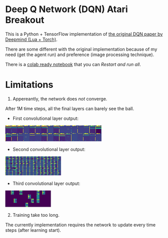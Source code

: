 # Deep Q Network (DQN) Atari Breakout

This is a Python + TensorFlow implementation of [the original DQN paper by Deepmind (Lua + Torch)](https://github.com/deepmind/dqn).

There are some different with the original implementation because of my need (get the agent run) and preference (image processing technique).

There is a [colab ready notebook](colab_train_dqn.ipynb) that you can *Restart and run all*.

# Limitations

1. Appereantly, the network does *not* converge.

After 1M time steps, all the final layers can barely see the ball.

- First convolutional layer output:

![](conv2d_display_grid.png)

- Second convolutional layer output:

![](conv2d_1_display_grid.png)

- Third convolutional layer output:

![](conv2d_2_display_grid.png)

2. Training take too long.

The currently implementation requires the network to update every time steps (after learning start).